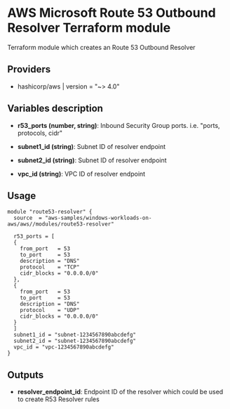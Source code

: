 # AWS Microsoft Route 53 Outbound Resolver Terraform module

Terraform module which creates an Route 53 Outbound Resolver

## Providers

- hashicorp/aws | version = "~> 4.0"

## Variables description

- **r53_ports (number, string)**: Inbound Security Group ports. i.e. "ports, protocols, cidr"
  
- **subnet1_id (string)**: Subnet ID of resolver endpoint
  
- **subnet2_id (string)**: Subnet ID of resolver endpoint
  
- **vpc_id (string)**: VPC ID of resolver endpoint

## Usage

```hcl
module "route53-resolver" {
  source  = "aws-samples/windows-workloads-on-aws/aws//modules/route53-resolver"

  r53_ports = [
  {
    from_port   = 53
    to_port     = 53
    description = "DNS"
    protocol    = "TCP"
    cidr_blocks = "0.0.0.0/0"
  },
  {
    from_port   = 53
    to_port     = 53
    description = "DNS"
    protocol    = "UDP"
    cidr_blocks = "0.0.0.0/0"
  }
  ]
  subnet1_id = "subnet-1234567890abcdefg"
  subnet2_id = "subnet-1234567890abcdefg"
  vpc_id = "vpc-1234567890abcdefg"
}
```

## Outputs

- **resolver_endpoint_id**: Endpoint ID of the resolver which could be used to create R53 Resolver rules